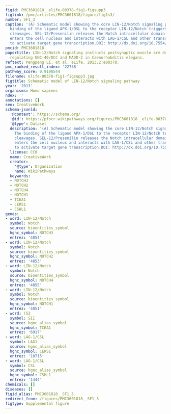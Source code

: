 ```yaml
---
figid: PMC3601818__elife-00378-fig1-figsupp3
figlink: /pmc/articles/PMC3601818/figure/fig1s3/
number: SF1_3
caption: '(A) Schematic model showing the core LIN-12/Notch signaling pathway. The
  binding of the ligand APX-1/DSL to the receptor LIN-12/Notch triggers proteolytic
  cleavages. SEL-12/Presenilin releases the Notch intracellular domain (NICD), which
  enters the cell nucleus and interacts with LAG-1/CSL and other transcription factors
  to activate target gene transcription.DOI: http://dx.doi.org/10.7554/eLife.00378.006'
pmcid: PMC3601818
papertitle: LIN-12/Notch signaling instructs postsynaptic muscle arm development by
  regulating UNC-40/DCC and MADD-2 in Caenorhabditis elegans.
reftext: Pengpeng Li, et al. eLife. 2013;2:e00378.
pmc_ranked_result_index: '22758'
pathway_score: 0.9190544
filename: elife-00378-fig1-figsupp3.jpg
figtitle: Schematic model of LIN-12/Notch signaling pathway
year: '2013'
organisms: Homo sapiens
ndex: ''
annotations: []
seo: CreativeWork
schema-jsonld:
  '@context': https://schema.org/
  '@id': https://pfocr.wikipathways.org/figures/PMC3601818__elife-00378-fig1-figsupp3.html
  '@type': Dataset
  description: '(A) Schematic model showing the core LIN-12/Notch signaling pathway.
    The binding of the ligand APX-1/DSL to the receptor LIN-12/Notch triggers proteolytic
    cleavages. SEL-12/Presenilin releases the Notch intracellular domain (NICD), which
    enters the cell nucleus and interacts with LAG-1/CSL and other transcription factors
    to activate target gene transcription.DOI: http://dx.doi.org/10.7554/eLife.00378.006'
  license: CC0
  name: CreativeWork
  creator:
    '@type': Organization
    name: WikiPathways
  keywords:
  - NOTCH3
  - NOTCH2
  - NOTCH4
  - NOTCH1
  - TCEA1
  - CERS1
  - CSHL1
genes:
- word: LIN-12/Notch
  symbol: Notch
  source: bioentities_symbol
  hgnc_symbol: NOTCH3
  entrez: '4854'
- word: LIN-12/Notch
  symbol: Notch
  source: bioentities_symbol
  hgnc_symbol: NOTCH2
  entrez: '4853'
- word: LIN-12/Notch
  symbol: Notch
  source: bioentities_symbol
  hgnc_symbol: NOTCH4
  entrez: '4855'
- word: LIN-12/Notch
  symbol: Notch
  source: bioentities_symbol
  hgnc_symbol: NOTCH1
  entrez: '4851'
- word: (S2
  symbol: SII
  source: hgnc_alias_symbol
  hgnc_symbol: TCEA1
  entrez: '6917'
- word: LAG-1/CSL
  symbol: LAG1
  source: hgnc_alias_symbol
  hgnc_symbol: CERS1
  entrez: '10715'
- word: LAG-1/CSL
  symbol: CSL
  source: hgnc_alias_symbol
  hgnc_symbol: CSHL1
  entrez: '1444'
chemicals: []
diseases: []
figid_alias: PMC3601818__SF1_3
redirect_from: /figures/PMC3601818__SF1_3
figtype: Supplemental figure
---
```

